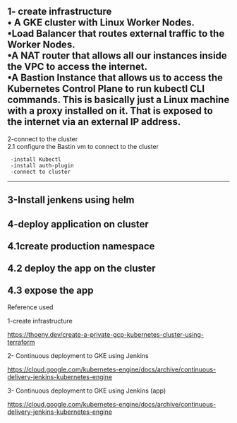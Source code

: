 1- create infrastructure <br>
• A GKE cluster with Linux Worker Nodes. <br>
•Load Balancer that routes external traffic to the Worker Nodes. <br>
•A NAT router that allows all our instances inside the VPC to access the internet. <br>
•A Bastion Instance that allows us to access the Kubernetes Control Plane to run kubectl CLI commands. This is basically just a Linux machine with a proxy installed on it. That is exposed to the internet via an external IP address. 
--------------------------------------------------------------------------------------------------------
2-connect to the cluster <br>
2.1 configure the Bastin vm to connect to the cluster  

     -install Kubectl 
     -install auth-plugin 
     -connect to cluster 
--------------------------------------------------------------------------------------------------------
3-Install jenkens using helm
-------------------------------------------------------------------------------------------------------
4-deploy application on cluster <br>
 </br> 4.1create production namespace  <br>
 </br> 4.2 deploy the app on the cluster <br>
 </br> 4.3 expose the app
--------------------------------------------------------------------------------------------
Reference used  

1-create infrastructure 

https://thoeny.dev/create-a-private-gcp-kubernetes-cluster-using-terraform 

2- Continuous deployment to GKE using Jenkins 

https://cloud.google.com/kubernetes-engine/docs/archive/continuous-delivery-jenkins-kubernetes-engine 

3- Continuous deployment to GKE using Jenkins (app) 

https://cloud.google.com/kubernetes-engine/docs/archive/continuous-delivery-jenkins-kubernetes-engine 

 
